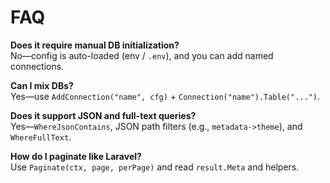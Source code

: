 # FAQ

**Does it require manual DB initialization?**  
No—config is auto-loaded (env / `.env`), and you can add named connections.

**Can I mix DBs?**  
Yes—use `AddConnection("name", cfg)` + `Connection("name").Table("...")`.

**Does it support JSON and full-text queries?**  
Yes—`WhereJsonContains`, JSON path filters (e.g., `metadata->theme`), and `WhereFullText`.

**How do I paginate like Laravel?**  
Use `Paginate(ctx, page, perPage)` and read `result.Meta` and helpers.
